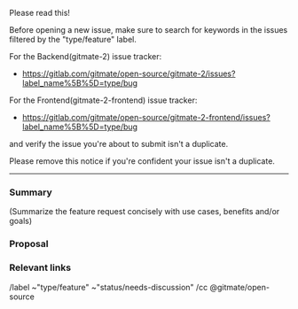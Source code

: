 Please read this!

Before opening a new issue, make sure to search for keywords in the issues
filtered by the "type/feature" label.

For the Backend(gitmate-2) issue tracker:

- https://gitlab.com/gitmate/open-source/gitmate-2/issues?label_name%5B%5D=type/bug

For the Frontend(gitmate-2-frontend) issue tracker:

- https://gitlab.com/gitmate/open-source/gitmate-2-frontend/issues?label_name%5B%5D=type/bug

and verify the issue you're about to submit isn't a duplicate.

Please remove this notice if you're confident your issue isn't a duplicate.

------

### Summary

(Summarize the feature request concisely with use cases, benefits and/or goals)

### Proposal

### Relevant links

/label ~"type/feature" ~"status/needs-discussion"
/cc @gitmate/open-source
